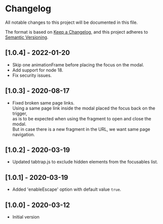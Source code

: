 # Changelog

All notable changes to this project will be documented in this file.

The format is based on [Keep a Changelog](https://keepachangelog.com/en/1.0.0/),
and this project adheres to [Semantic Versioning](https://semver.org/spec/v2.0.0.html).

## [1.0.4] - 2022-01-20

- Skip one animationFrame before placing the focus on the modal.
- Add support for node 18.
- Fix security issues.

## [1.0.3] - 2020-08-17

- Fixed broken same page links.  
  Using a same page link inside the modal placed the focus back on the trigger,  
  as is to be expected when using the fragment to open and close the modal.  
  But in case there is a new fragment in the URL, we want same page navigation.

## [1.0.2] - 2020-03-19

- Updated tabtrap.js to exclude hidden elements from the focusables list.

## [1.0.1] - 2020-03-19

- Added 'enableEscape' option with default value `true`.

## [1.0.0] - 2020-03-12

- Initial version
